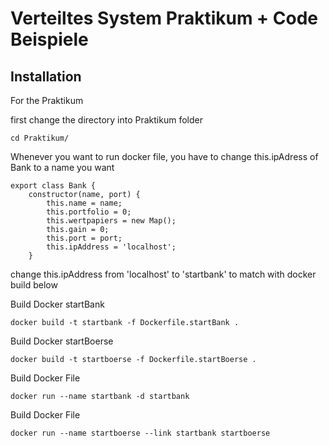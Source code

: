 # Verteiltes System Praktikum + Code Beispiele

## Installation
For the Praktikum

first change the directory into Praktikum folder
```
cd Praktikum/
```
Whenever you want to run docker file, you have to change this.ipAdress of Bank to a name you want
````
export class Bank {
    constructor(name, port) {
        this.name = name;
        this.portfolio = 0;
        this.wertpapiers = new Map();
        this.gain = 0;
        this.port = port;
        this.ipAddress = 'localhost';
    }
````
change this.ipAddress from 'localhost' to 'startbank' to match with docker build below

Build Docker startBank
```
docker build -t startbank -f Dockerfile.startBank . 
```

Build Docker startBoerse 
```
docker build -t startboerse -f Dockerfile.startBoerse .
```

Build Docker File
```
docker run --name startbank -d startbank
```

Build Docker File
```
docker run --name startboerse --link startbank startboerse
```
